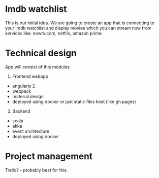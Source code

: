 # Imdb watchlist 

This is our initial idea. We are going to create an app that is connecting to your imdb watchlist and display movies 
which you can stream now from services like: nowtv.com, netflix, amazon prime. 

# Technical design

App will consist of this modules:

1. Frontend webapp
  - angularjs 2
  - webpack
  - material design
  - deployed using docker or just static files host (like gh pages)
  
2. Backend 
  - scala
  - akka
  - event architecture
  - deployed using docker

# Project management

Trello? - probably best for this. 
